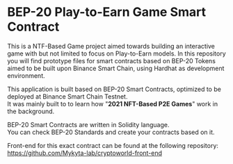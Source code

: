 # BEP-20 Play-to-Earn Game Smart Contract

This is a NTF-Based Game project aimed towards building an interactive game with but not limited to focus on Play-to-Earn models.
In this repository you will find prototype files for smart contracts based on BEP-20 Tokens aimed to be built upon Binance Smart Chain, using Hardhat as development environment.

This application is built based on BEP-20 Smart Contracts, optimized to be deployed at Binance Smart Chain Testnet.<br>
It was mainly built to to learn how "**2021 NFT-Based P2E Games**" work in the background.

BEP-20 Smart Contracts are written in Solidity language.<br>
You can check BEP-20 Standards and create your contracts based on it.

Front-end for this exact contract can be found at the following repository:<br>
https://github.com/Mykyta-lab/cryptoworld-front-end
